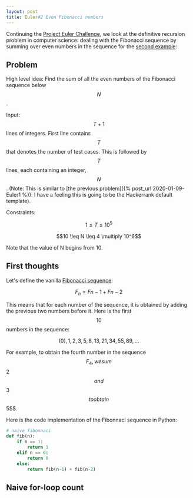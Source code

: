 ```yaml
---
layout: post
title: Euler#2 Even Fibonacci numbers
---
```


Continuing the [Project Euler Challenge](https://projecteuler.net/), we look at the definitive recursion problem in computer science: dealing with the Fibonacci sequence by summing over even numbers in the sequence for the [second example](https://www.hackerrank.com/contests/projecteuler/challenges/euler002/problem):

## Problem
High level idea: Find the sum of all the even numbers of the Fibonacci sequence below $$N$$.

Input: $$T+1$$ lines of integers. First line contains $$T$$ that denotes the number of test cases. This is followed by $$T$$ lines, each containing an integer, $$N$$. (Note: This is similar to [the previous problem]({% post_url 2020-01-09-Euler1 %}). I have a feeling this is going to be the Hackerrank default template).

Constraints:

$$1 \leq T \leq 10^5$$

$$10 \leq N \leq 4 \multiply 10^6$$

Note that the value of N begins from 10.

## First thoughts
Let's define the vanilla [Fibonacci sequence](https://en.wikipedia.org/wiki/Fibonacci_number):

$$F_{n} = F{n-1} + F{n-2}$$

This means that for each number of the sequence, it is obtained by adding the previous two numbers before it. Here is the first $$10$$ numbers in the sequence:

$$(0),1,2,3,5,8,13,21,34,55,89,\ldots$$

For example, to obtain the fourth number in the sequence $$F_{4}, we sum $$2$$ and $$3$$ to obtain $$5$$.

Here is the code implementation of the Fibonnaci sequence in Python:

```python
# naive fibonnaci
def fib(n):
    if n == 1:
        return 1
    elif n == 0:
        return 0
    else:
        return fib(n-1) + fib(n-2)
```

## Naive for-loop count

